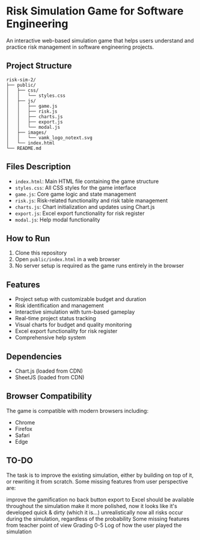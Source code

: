 # Risk Simulation Game for Software Engineering

An interactive web-based simulation game that helps users understand and practice risk management in software engineering projects.

## Project Structure

```
risk-sim-2/
├── public/
│   ├── css/
│   │   └── styles.css
│   ├── js/
│   │   ├── game.js
│   │   ├── risk.js
│   │   ├── charts.js
│   │   ├── export.js
│   │   └── modal.js
│   ├── images/
│   │   └── vamk_logo_notext.svg
│   └── index.html
└── README.md
```

## Files Description

- `index.html`: Main HTML file containing the game structure
- `styles.css`: All CSS styles for the game interface
- `game.js`: Core game logic and state management
- `risk.js`: Risk-related functionality and risk table management
- `charts.js`: Chart initialization and updates using Chart.js
- `export.js`: Excel export functionality for risk register
- `modal.js`: Help modal functionality

## How to Run

1. Clone this repository
2. Open `public/index.html` in a web browser
3. No server setup is required as the game runs entirely in the browser

## Features

- Project setup with customizable budget and duration
- Risk identification and management
- Interactive simulation with turn-based gameplay
- Real-time project status tracking
- Visual charts for budget and quality monitoring
- Excel export functionality for risk register
- Comprehensive help system

## Dependencies

- Chart.js (loaded from CDN)
- SheetJS (loaded from CDN)

## Browser Compatibility

The game is compatible with modern browsers including:
- Chrome
- Firefox
- Safari
- Edge

## TO-DO

The task is to improve the existing simulation, either by building on top of it, or rewriting it from scratch.
Some missing features from user perspective are:

improve the gamification
no back button
export to Excel should be available throughout the simulation
make it more polished, now it looks like it's developed quick & dirty (which it is...)
unrealistically now all risks occur during the simulation, regardless of the probability
Some missing features from teacher point of view
Grading 0-5
Log of how the user played the simulation